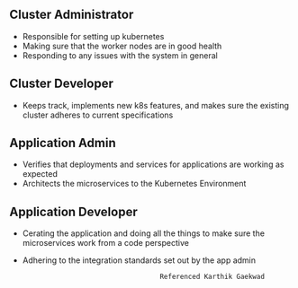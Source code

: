 
## Cluster Administrator

+ Responsible for setting up kubernetes
+ Making sure that the worker nodes are in good health
+ Responding to any issues with the system in general

## Cluster Developer

+ Keeps track, implements new k8s features, and makes sure the existing cluster adheres to current specifications

## Application Admin

+ Verifies that deployments and services for applications are working as expected
+ Architects the microservices to the Kubernetes Environment

## Application Developer

+ Cerating the application and doing all the things to make sure the microservices work from a code perspective
+ Adhering to the integration standards set out by the app admin

                                        Referenced Karthik Gaekwad
